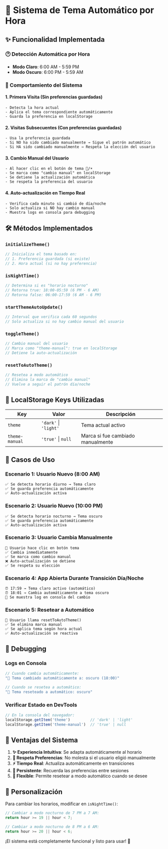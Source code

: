 # 🌙 Sistema de Tema Automático por Hora

## ✨ Funcionalidad Implementada

### 🕐 Detección Automática por Hora
- **Modo Claro**: 6:00 AM - 5:59 PM
- **Modo Oscuro**: 6:00 PM - 5:59 AM

### 🔄 Comportamiento del Sistema

#### 1. **Primera Visita** (Sin preferencias guardadas)
```
- Detecta la hora actual
- Aplica el tema correspondiente automáticamente
- Guarda la preferencia en localStorage
```

#### 2. **Visitas Subsecuentes** (Con preferencias guardadas)
```
- Usa la preferencia guardada
- Si NO ha sido cambiado manualmente → Sigue el patrón automático
- Si HA sido cambiado manualmente → Respeta la elección del usuario
```

#### 3. **Cambio Manual del Usuario**
```
- Al hacer clic en el botón de tema 🌙/☀️
- Se marca como "cambio manual" en localStorage
- Se detiene la actualización automática
- Se respeta la preferencia del usuario
```

#### 4. **Auto-actualización en Tiempo Real**
```
- Verifica cada minuto si cambió de día/noche
- Solo actualiza si NO hay cambio manual
- Muestra logs en consola para debugging
```

## 🛠️ Métodos Implementados

### `initializeTheme()`
```typescript
// Inicializa el tema basado en:
// 1. Preferencia guardada (si existe)
// 2. Hora actual (si no hay preferencia)
```

### `isNightTime()`
```typescript
// Determina si es "horario nocturno"
// Retorna true: 18:00-05:59 (6 PM - 6 AM)
// Retorna false: 06:00-17:59 (6 AM - 6 PM)
```

### `startThemeAutoUpdate()`
```typescript
// Interval que verifica cada 60 segundos
// Solo actualiza si no hay cambio manual del usuario
```

### `toggleTheme()`
```typescript
// Cambio manual del usuario
// Marca como "theme-manual": true en localStorage
// Detiene la auto-actualización
```

### `resetToAutoTheme()`
```typescript
// Resetea a modo automático
// Elimina la marca de "cambio manual"
// Vuelve a seguir el patrón día/noche
```

## 💾 LocalStorage Keys Utilizadas

| Key | Valor | Descripción |
|-----|-------|-------------|
| `theme` | `'dark'` \| `'light'` | Tema actual activo |
| `theme-manual` | `'true'` \| `null` | Marca si fue cambiado manualmente |

## 🎯 Casos de Uso

### Escenario 1: Usuario Nuevo (8:00 AM)
```
✅ Se detecta horario diurno → Tema claro
✅ Se guarda preferencia automáticamente
✅ Auto-actualización activa
```

### Escenario 2: Usuario Nuevo (10:00 PM)
```
✅ Se detecta horario nocturno → Tema oscuro
✅ Se guarda preferencia automáticamente
✅ Auto-actualización activa
```

### Escenario 3: Usuario Cambia Manualmente
```
👤 Usuario hace clic en botón tema
✅ Cambia inmediatamente
✅ Se marca como cambio manual
❌ Auto-actualización se detiene
✅ Se respeta su elección
```

### Escenario 4: App Abierta Durante Transición Día/Noche
```
⏰ 17:59 → Tema claro activo (automático)
⏰ 18:01 → Cambia automáticamente a tema oscuro
📝 Se muestra log en consola del cambio
```

### Escenario 5: Resetear a Automático
```
👤 Usuario llama resetToAutoTheme()
✅ Se elimina marca manual
✅ Se aplica tema según hora actual
✅ Auto-actualización se reactiva
```

## 🐛 Debugging

### Logs en Consola
```javascript
// Cuando cambia automáticamente:
"🌙 Tema cambiado automáticamente a: oscuro (18:00)"

// Cuando se resetea a automático:
"🔄 Tema reseteado a automático: oscuro"
```

### Verificar Estado en DevTools
```javascript
// En la consola del navegador:
localStorage.getItem('theme')         // 'dark' | 'light'
localStorage.getItem('theme-manual')  // 'true' | null
```

## 🚀 Ventajas del Sistema

1. **✨ Experiencia Intuitiva**: Se adapta automáticamente al horario
2. **🎯 Respeta Preferencias**: No molesta si el usuario eligió manualmente
3. **⚡ Tiempo Real**: Actualiza automáticamente en transiciones
4. **💾 Persistente**: Recuerda las preferencias entre sesiones
5. **🔧 Flexible**: Permite resetear a modo automático cuando se desee

## 🔧 Personalización

Para cambiar los horarios, modificar en `isNightTime()`:

```typescript
// Cambiar a modo nocturno de 7 PM a 7 AM:
return hour >= 19 || hour < 7;

// Cambiar a modo nocturno de 8 PM a 6 AM:
return hour >= 20 || hour < 6;
```

¡El sistema está completamente funcional y listo para usar! 🎉
